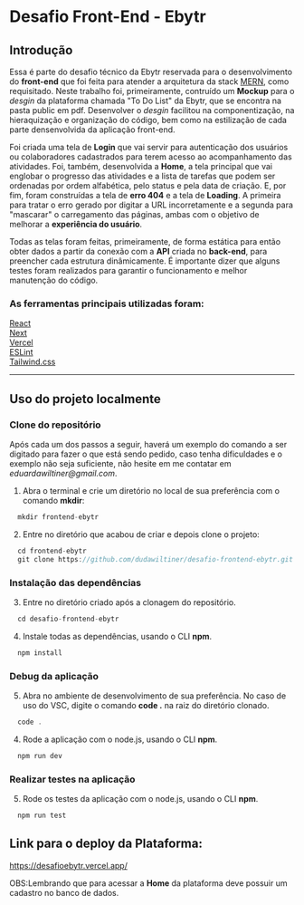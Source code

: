 
# Desafio Front-End - Ebytr

## Introdução

Essa é parte do desafio técnico da Ebytr reservada para o desenvolvimento do **front-end** que foi feita para atender a arquitetura da stack [MERN](https://www.mongodb.com/mern-stack), como requisitado. Neste trabalho foi, primeiramente, contruído um **Mockup** para o *desgin* da plataforma chamada "To Do List" da Ebytr, que se encontra na pasta public em pdf. Desenvolver o *desgin* facilitou na componentização, na hieraquização e organização do código, bem como na estilização de cada parte densenvolvida da aplicação front-end.

Foi criada uma tela de **Login** que vai servir para autenticação dos usuários ou colaboradores cadastrados para terem acesso ao acompanhamento das atividades. Foi, também, desenvolvida a **Home**, a tela principal que vai englobar o progresso das atividades e a lista de tarefas que podem ser ordenadas por ordem alfabética, pelo status e pela data de criação. E, por fim, foram construídas a tela de **erro 404** e a tela de **Loading**. A primeira para tratar o erro gerado por digitar a URL incorretamente e a segunda para "mascarar" o carregamento das páginas, ambas com o objetivo de melhorar a **experiência do usuário**. 

Todas as telas foram feitas, primeiramente, de forma estática para então obter dados a partir da conexão com a **API** criada no **back-end**, para preencher cada estrutura dinâmicamente. É importante dizer que alguns testes foram realizados para garantir o funcionamento e melhor manutenção do código.

### As ferramentas principais utilizadas foram:

[React](https://reactjs.org/)<br>
[Next](https://nextjs.org/)<br>
[Vercel](https://vercel.com/)<br>
[ESLint](https://eslint.org/)<br>
[Tailwind.css](https://tailwindcss.com/)<br>

---

## Uso do projeto localmente

### Clone do repositório

Após cada um dos passos a seguir, haverá um exemplo do comando a ser digitado para fazer o que está sendo pedido, caso tenha dificuldades e o exemplo não seja suficiente, não hesite em me contatar em _eduardawiltiner@gmail.com_.

1. Abra o terminal e crie um diretório no local de sua preferência com o comando **mkdir**:
```javascript
  mkdir frontend-ebytr
```

2. Entre no diretório que acabou de criar e depois clone o projeto:
```javascript
  cd frontend-ebytr
  git clone https://github.com/dudawiltiner/desafio-frontend-ebytr.git
```

### Instalação das dependências

3. Entre no diretório criado após a clonagem do repositório.
```javascript
  cd desafio-frontend-ebytr
```

4. Instale todas as dependências, usando o CLI **npm**.
```javascript
  npm install
```
### Debug da aplicação

5. Abra no ambiente de desenvolvimento de sua preferência. No caso de uso do VSC, digite o comando **code .** na raiz do diretório clonado.
```javascript
  code .
```

4. Rode a aplicação com o node.js, usando o CLI **npm**.
```javascript
  npm run dev
```

### Realizar testes na aplicação

5. Rode os testes da aplicação com o node.js, usando o CLI **npm**.
```javascript
  npm run test
```
## Link para o deploy da Plataforma:
https://desafioebytr.vercel.app/

OBS:Lembrando que para acessar a **Home** da plataforma deve possuir um cadastro no banco de dados.

